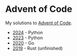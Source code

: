 # Advent of Code

My solutions to [Advent of Code](https://adventofcode.com/).

* [2024](2024/) - Python
* [2023](2023/) - Python
* [2020](2020/) - Go
* [2019](2019/) - Rust (unfinished)
